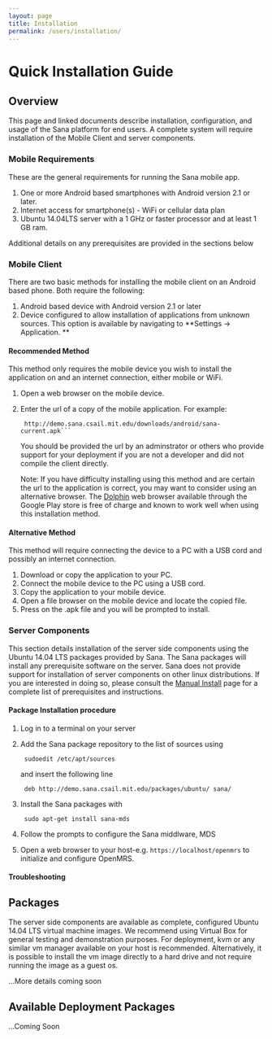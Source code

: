 ```yaml
---
layout: page
title: Installation
permalink: /users/installation/
---
```

# Quick Installation Guide

## Overview

This page and linked documents describe installation, configuration, and
usage of the Sana platform for end users. A complete system will require
installation of the Mobile Client and server components.

### Mobile Requirements 
These are the general requirements for running the Sana mobile app.

1. One or more Android based smartphones with Android version 2.1 or 
later.
2. Internet access for smartphone(s) - WiFi or cellular data plan
3. Ubuntu 14.04LTS server with a 1 GHz or faster processor and at 
least 1 GB ram.

Additional details on any prerequisites are provided in the sections 
below

### Mobile Client
There are two basic methods for installing the mobile client on an 
Android based phone. Both require the following:

1. Android based device with Android version 2.1 or later</li>
2. Device configured to allow installation of applications from unknown 
sources. This option is available by navigating to 
**Settings → Application. **

#### Recommended Method
This method only requires the mobile device you wish to install the 
application on and an internet connection, either mobile or WiFi.

1. Open a web browser on the mobile device.
2. Enter the url of a copy of the mobile application. For example:

        http://demo.sana.csail.mit.edu/downloads/android/sana-current.apk```

    You should be provided the url by an adminstrator or others who provide 
    support for your deployment if you are not a developer and did not 
    compile the client directly.

    Note: If you have difficulty installing using this method and are 
    certain the url to the application is correct, you may want to consider
    using an alternative browser. The 
    [Dolphin](https://play.google.com/store/apps/details?id=mobi.mgeek.TunnyBrowser)
    web browser available through the Google Play store is free of charge 
    and known to work well when using this installation method.

#### Alternative Method
This method will require connecting the device to a PC with a USB cord
and possibly an internet connection.

1. Download or copy the application to your PC.
2. Connect the mobile device to the PC using a USB cord.
3. Copy the application to your mobile device.
4. Open a file browser on the mobile device and locate the copied file.
5. Press on the .apk file and you will be prompted to install.

### Server Components
This section details installation of the server side components using 
the Ubuntu 14.04 LTS packages provided by Sana. The Sana packages will 
install any prerequisite software on the server. Sana does not provide
support for installation of server components on other linux
distributions. If you are interested in doing so, please consult the 
[Manual Install]() page for a complete list of prerequisites and 
instructions.

#### Package Installation procedure

1. Log in to a terminal on your server
2. Add the Sana package repository to the list of sources using

        sudoedit /etc/apt/sources

    and insert the following line

        deb http://demo.sana.csail.mit.edu/packages/ubuntu/ sana/

3. Install the Sana packages with

        sudo apt-get install sana-mds

3. Follow the prompts to configure the Sana middlware, MDS
4. Open a web browser to your host-e.g. ```https://localhost/openmrs```
to initialize and configure OpenMRS.

#### Troubleshooting

## Packages
The server side components are available as complete, configured Ubuntu
14.04 LTS virtual machine images. We recommend using Virtual Box for 
general testing and demonstration purposes. For deployment, kvm or any 
similar vm manager available on your host is recommended. 
Alternatively, it is possible to install the vm image directly to a hard
drive and not require running the image as a guest os. 

...More details coming soon

## Available Deployment Packages
...Coming Soon


